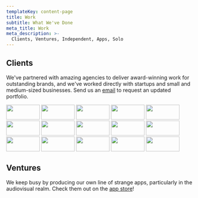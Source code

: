```yaml
---
templateKey: content-page
title: Work
subtitle: What We've Done
meta_title: Work
meta_description: >-
  Clients, Ventures, Independent, Apps, Solo
---
```


## Clients

We've partnered with amazing agencies to deliver award-winning work for outstanding brands, and we've worked directly with startups and small and medium-sized businesses. Send us an [email](mailto:hellostranger@strange.agency) to request an updated portfolio.

<div class='client-logos pt-1 pb-2'>
  <img width="90" height="40" src="../../img/logos/absolut.svg" />
  <img width="90" height="40" src="../../img/logos/adidas.svg" />
  <img width="90" height="40" src="../../img/logos/adobe.svg" />
  <img width="90" height="40" src="../../img/logos/disney.svg" />
  <img width="90" height="40" src="../../img/logos/ebay.svg" />
  <img width="90" height="40" src="../../img/logos/ey.svg" />
  <img width="90" height="40" src="../../img/logos/hp.svg" />
  <img width="90" height="40" src="../../img/logos/ibm.svg" />
  <img width="90" height="40" src="../../img/logos/kswiss.svg" />
  <img width="90" height="40" src="../../img/logos/pandg.svg" />
  <img width="90" height="40" src="../../img/logos/pfizer.svg" />
  <img width="90" height="40" src="../../img/logos/progressive.svg" />
  <img width="90" height="40" src="../../img/logos/revlon.svg" />
  <img width="90" height="40" src="../../img/logos/vs.svg" />
  <img width="90" height="40" src="../../img/logos/yamaha.svg" />   
</div>

## Ventures

We keep busy by producing our own line of strange apps, particularly in the audiovisual realm. Check them out on the [app store](https://itunes.apple.com/us/developer/the-strange-agency-llc/id304558283)!
